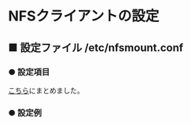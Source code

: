 # NFSクライアントの設定
## ■ 設定ファイル /etc/nfsmount.conf
### ● 設定項目
[こちら](https://github.com/thetaru/memorandum/tree/master/OS/Linux/CentOS8/nfs/nfs_server/nfsmount.conf.parameter)にまとめました。

### ● 設定例
